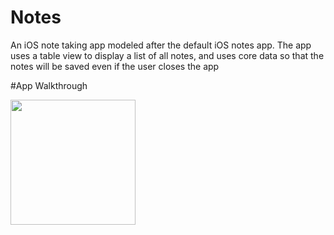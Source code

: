 # Notes
An iOS note taking app modeled after the default iOS notes app. The app uses a table view to display a list of all notes, and uses core data so that the notes will be saved even if the user closes the app

#App Walkthrough


<img src= https://i.imgur.com/F3VU0xl.gif width=200><br>
